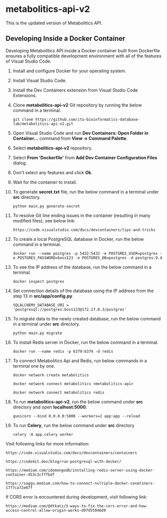 # metabolitics-api-v2
This is the updated version of Metabolitics API.

## Developing Inside a Docker Container
Developing Metabolitics API inside a Docker container built from Dockerfile ensures a fully compatible development environment with all of the features of Visual Studio Code.

1. Install and configure Docker for your operating system.
2. Install Visual Studio Code.
3. Install the Dev Containers extension from Visual Studio Code Extensions.
4. Clone **metabolitics-api-v2** Git repository by running the below command in a terminal.

    `git clone https://github.com/itu-bioinformatics-database-lab/metabolitics-api-v2.git`

5. Open Visual Studio Code and run **Dev Containers: Open Folder in Container...** command from **View -> Command Palette**.
6. Select **metabolitics-api-v2** repository.
7. Select **From 'Dockerfile'** from **Add Dev Container Configuration Files** dialog.
8. Don't select any features and click **Ok**.
9. Wait for the container to install.
10. To generate **secret.txt** file, run the below command in a terminal under **src** directory.

    `python main.py generate-secret`

11. To resolve Git line ending issues in the container (resulting in many modified files), see below link:

    `https://code.visualstudio.com/docs/devcontainers/tips-and-tricks`

12. To create a local PostgreSQL database in Docker, run the below command in a terminal.

    `docker run --name postgres -p 5432:5432 -e POSTGRES_USER=postgres -e POSTGRES_PASSWORD=boss123 -e POSTGRES_DB=postgres -d postgres:9.4`

13. To see the IP address of the database, run the below command in a terminal.

    `docker inspect postgres`

14. Set connection details of the database using the IP address from the step 13 in **src/app/config.py**.

    `SQLALCHEMY_DATABASE_URI = 'postgresql://postgres:boss123@172.17.0.3/postgres'`

15. To migrate data to the newly created database, run the below command in a terminal under **src** directory.

    `python main.py migrate`

16. To install Redis server in Docker, run the below command in a terminal.

    `docker run --name redis -p 6379:6379 -d redis`

17. To connect Metabolitics Api and Redis, run below commands in a terminal one by one.

    `docker network create metabolitics`

    `docker network connect metabolitics <metabolitics-api>`

    `docker network connect metabolitics redis`

18. To run **metabolitics-api-v2**, run the below command under **src** directory and open **localhost:5000**.

    `gunicorn --bind 0.0.0.0:5000 --workers=2 app:app --reload`

19. To run **Celery**, run the below command under **src** directory

    `celery -A app.celery worker`

Visit following links for more information:

`https://code.visualstudio.com/docs/devcontainers/containers`

`https://code4it.dev/blog/run-postgresql-with-docker/`

`https://medium.com/idomongodb/installing-redis-server-using-docker-container-453c3cfffbdf`

`https://saggu.medium.com/how-to-connect-nultiple-docker-conatiners-17f7ca72e67f`

If CORS error is encountered during development, visit following link:

`https://medium.com/@dtkatz/3-ways-to-fix-the-cors-error-and-how-access-control-allow-origin-works-d97d55946d9`